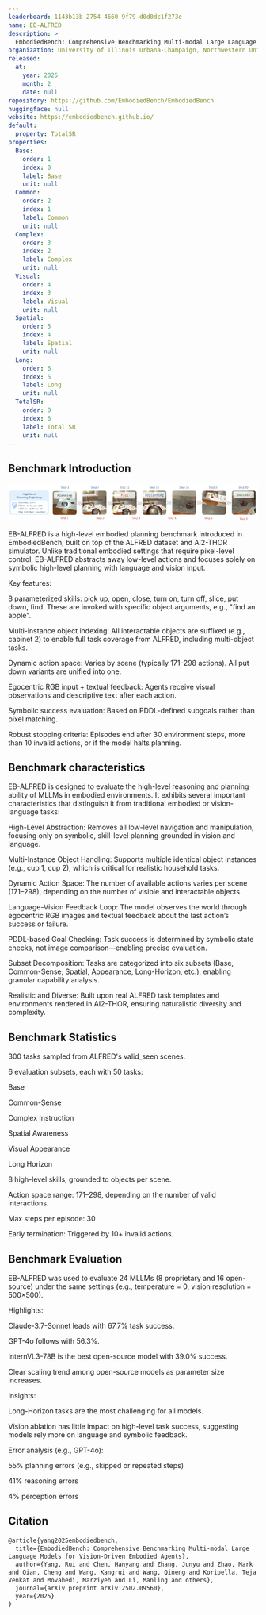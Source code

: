 ```yaml
---
leaderboard: 1143b13b-2754-4660-9f79-d0d0dc1f273e
name: EB-ALFRED
description: >
  EmbodiedBench: Comprehensive Benchmarking Multi-modal Large Language Models for Vision-Driven Embodied Agents
organization: University of Illinois Urbana-Champaign, Northwestern University, University of Toronto, Toyota Technological Institute at Chicago
released:
  at:
    year: 2025
    month: 2
    date: null
repository: https://github.com/EmbodiedBench/EmbodiedBench
huggingface: null
website: https://embodiedbench.github.io/
default:
  property: TotalSR
properties:
  Base:
    order: 1
    index: 0
    label: Base
    unit: null
  Common:
    order: 2
    index: 1
    label: Common
    unit: null
  Complex:
    order: 3
    index: 2
    label: Complex
    unit: null
  Visual:
    order: 4
    index: 3
    label: Visual
    unit: null
  Spatial:
    order: 5
    index: 4
    label: Spatial
    unit: null
  Long:
    order: 6
    index: 5
    label: Long
    unit: null
  TotalSR:
    order: 0
    index: 6
    label: Total SR
    unit: null
---
```


## Benchmark Introduction

![alt text](assets/1-1.png)

EB-ALFRED is a high-level embodied planning benchmark introduced in EmbodiedBench, built on top of the ALFRED dataset and AI2-THOR simulator. Unlike traditional embodied settings that require pixel-level control, EB-ALFRED abstracts away low-level actions and focuses solely on symbolic high-level planning with language and vision input.

Key features:

8 parameterized skills: pick up, open, close, turn on, turn off, slice, put down, find. These are invoked with specific object arguments, e.g., "find an apple".

Multi-instance object indexing: All interactable objects are suffixed (e.g., cabinet 2) to enable full task coverage from ALFRED, including multi-object tasks.

Dynamic action space: Varies by scene (typically 171–298 actions). All put down variants are unified into one.

Egocentric RGB input + textual feedback: Agents receive visual observations and descriptive text after each action.

Symbolic success evaluation: Based on PDDL-defined subgoals rather than pixel matching.

Robust stopping criteria: Episodes end after 30 environment steps, more than 10 invalid actions, or if the model halts planning.
## Benchmark characteristics
EB-ALFRED is designed to evaluate the high-level reasoning and planning ability of MLLMs in embodied environments. It exhibits several important characteristics that distinguish it from traditional embodied or vision-language tasks:

High-Level Abstraction: Removes all low-level navigation and manipulation, focusing only on symbolic, skill-level planning grounded in vision and language.

Multi-Instance Object Handling: Supports multiple identical object instances (e.g., cup 1, cup 2), which is critical for realistic household tasks.

Dynamic Action Space: The number of available actions varies per scene (171–298), depending on the number of visible and interactable objects.

Language-Vision Feedback Loop: The model observes the world through egocentric RGB images and textual feedback about the last action’s success or failure.

PDDL-based Goal Checking: Task success is determined by symbolic state checks, not image comparison—enabling precise evaluation.

Subset Decomposition: Tasks are categorized into six subsets (Base, Common-Sense, Spatial, Appearance, Long-Horizon, etc.), enabling granular capability analysis.

Realistic and Diverse: Built upon real ALFRED task templates and environments rendered in AI2-THOR, ensuring naturalistic diversity and complexity.


## Benchmark Statistics
300 tasks sampled from ALFRED's valid_seen scenes.

6 evaluation subsets, each with 50 tasks:

Base

Common-Sense

Complex Instruction

Spatial Awareness

Visual Appearance

Long Horizon

8 high-level skills, grounded to objects per scene.

Action space range: 171–298, depending on the number of valid interactions.

Max steps per episode: 30

Early termination: Triggered by 10+ invalid actions.
## Benchmark Evaluation
EB-ALFRED was used to evaluate 24 MLLMs (8 proprietary and 16 open-source) under the same settings (e.g., temperature = 0, vision resolution = 500×500).

Highlights:

Claude-3.7-Sonnet leads with 67.7% task success.

GPT-4o follows with 56.3%.

InternVL3-78B is the best open-source model with 39.0% success.

Clear scaling trend among open-source models as parameter size increases.

Insights:

Long-Horizon tasks are the most challenging for all models.

Vision ablation has little impact on high-level task success, suggesting models rely more on language and symbolic feedback.

Error analysis (e.g., GPT-4o):

55% planning errors (e.g., skipped or repeated steps)

41% reasoning errors

4% perception errors

## Citation

```
@article{yang2025embodiedbench,
  title={EmbodiedBench: Comprehensive Benchmarking Multi-modal Large Language Models for Vision-Driven Embodied Agents},
  author={Yang, Rui and Chen, Hanyang and Zhang, Junyu and Zhao, Mark and Qian, Cheng and Wang, Kangrui and Wang, Qineng and Koripella, Teja Venkat and Movahedi, Marziyeh and Li, Manling and others},
  journal={arXiv preprint arXiv:2502.09560},
  year={2025}
}

```
